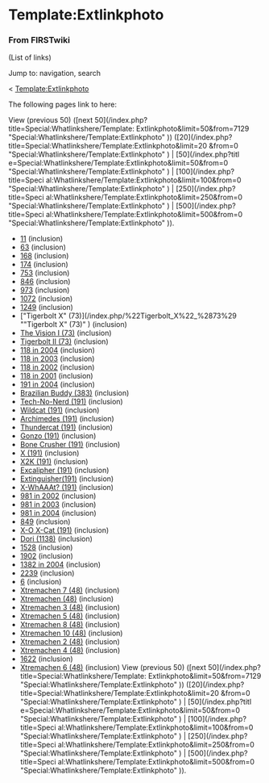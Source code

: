 # Template:Extlinkphoto

### From FIRSTwiki

(List of links)

Jump to: navigation, search

&lt;
[Template:Extlinkphoto](/index.php?title=Template:Extlinkphoto&redirect=no
"Template:Extlinkphoto" )  

The following pages link to here:

View (previous 50) ([next 50](/index.php?title=Special:Whatlinkshere/Template:
Extlinkphoto&limit=50&from=7129 "Special:Whatlinkshere/Template:Extlinkphoto"
)) ([20](/index.php?title=Special:Whatlinkshere/Template:Extlinkphoto&limit=20
&from=0 "Special:Whatlinkshere/Template:Extlinkphoto" ) | [50](/index.php?titl
e=Special:Whatlinkshere/Template:Extlinkphoto&limit=50&from=0
"Special:Whatlinkshere/Template:Extlinkphoto" ) | [100](/index.php?title=Speci
al:Whatlinkshere/Template:Extlinkphoto&limit=100&from=0
"Special:Whatlinkshere/Template:Extlinkphoto" ) | [250](/index.php?title=Speci
al:Whatlinkshere/Template:Extlinkphoto&limit=250&from=0
"Special:Whatlinkshere/Template:Extlinkphoto" ) | [500](/index.php?title=Speci
al:Whatlinkshere/Template:Extlinkphoto&limit=500&from=0
"Special:Whatlinkshere/Template:Extlinkphoto" )).

  * [11](/index.php/11 "11" ) (inclusion) 
  * [63](/index.php/63 "63" ) (inclusion) 
  * [168](/index.php/168 "168" ) (inclusion) 
  * [174](/index.php/174 "174" ) (inclusion) 
  * [753](/index.php/753 "753" ) (inclusion) 
  * [846](/index.php/846 "846" ) (inclusion) 
  * [973](/index.php/973 "973" ) (inclusion) 
  * [1072](/index.php/1072 "1072" ) (inclusion) 
  * [1249](/index.php/1249 "1249" ) (inclusion) 
  * ["Tigerbolt X" (73)](/index.php/%22Tigerbolt_X%22_%2873%29 ""Tigerbolt X" \(73\)" ) (inclusion) 
  * [The Vision I (73)](/index.php/The_Vision_I_%2873%29 "The Vision I \(73\)" ) (inclusion) 
  * [Tigerbolt II (73)](/index.php/Tigerbolt_II_%2873%29 "Tigerbolt II \(73\)" ) (inclusion) 
  * [118 in 2004](/index.php/118_in_2004 "118 in 2004" ) (inclusion) 
  * [118 in 2003](/index.php/118_in_2003 "118 in 2003" ) (inclusion) 
  * [118 in 2002](/index.php/118_in_2002 "118 in 2002" ) (inclusion) 
  * [118 in 2001](/index.php/118_in_2001 "118 in 2001" ) (inclusion) 
  * [191 in 2004](/index.php/191_in_2004 "191 in 2004" ) (inclusion) 
  * [Brazilian Buddy (383)](/index.php/Brazilian_Buddy_%28383%29 "Brazilian Buddy \(383\)" ) (inclusion) 
  * [Tech-No-Nerd (191)](/index.php/Tech-No-Nerd_%28191%29 "Tech-No-Nerd \(191\)" ) (inclusion) 
  * [Wildcat (191)](/index.php/Wildcat_%28191%29 "Wildcat \(191\)" ) (inclusion) 
  * [Archimedes (191)](/index.php/Archimedes_%28191%29 "Archimedes \(191\)" ) (inclusion) 
  * [Thundercat (191)](/index.php/Thundercat_%28191%29 "Thundercat \(191\)" ) (inclusion) 
  * [Gonzo (191)](/index.php/Gonzo_%28191%29 "Gonzo \(191\)" ) (inclusion) 
  * [Bone Crusher (191)](/index.php/Bone_Crusher_%28191%29 "Bone Crusher \(191\)" ) (inclusion) 
  * [X (191)](/index.php/X_%28191%29 "X \(191\)" ) (inclusion) 
  * [X2K (191)](/index.php/X2K_%28191%29 "X2K \(191\)" ) (inclusion) 
  * [Excalipher (191)](/index.php/Excalipher_%28191%29 "Excalipher \(191\)" ) (inclusion) 
  * [Extinguisher(191)](/index.php/Extinguisher%28191%29 "Extinguisher\(191\)" ) (inclusion) 
  * [X-WhAAAt? (191)](/index.php/X-WhAAAt%3F_%28191%29 "X-WhAAAt? \(191\)" ) (inclusion) 
  * [981 in 2002](/index.php/981_in_2002 "981 in 2002" ) (inclusion) 
  * [981 in 2003](/index.php/981_in_2003 "981 in 2003" ) (inclusion) 
  * [981 in 2004](/index.php/981_in_2004 "981 in 2004" ) (inclusion) 
  * [849](/index.php/849 "849" ) (inclusion) 
  * [X-O X-Cat (191)](/index.php/X-O_X-Cat_%28191%29 "X-O X-Cat \(191\)" ) (inclusion) 
  * [Dori (1138)](/index.php/Dori_%281138%29 "Dori \(1138\)" ) (inclusion) 
  * [1528](/index.php/1528 "1528" ) (inclusion) 
  * [1902](/index.php/1902 "1902" ) (inclusion) 
  * [1382 in 2004](/index.php/1382_in_2004 "1382 in 2004" ) (inclusion) 
  * [2239](/index.php/2239 "2239" ) (inclusion) 
  * [6](/index.php/6 "6" ) (inclusion) 
  * [Xtremachen 7 (48)](/index.php/Xtremachen_7_%2848%29 "Xtremachen 7 \(48\)" ) (inclusion) 
  * [Xtremachen (48)](/index.php/Xtremachen_%2848%29 "Xtremachen \(48\)" ) (inclusion) 
  * [Xtremachen 3 (48)](/index.php/Xtremachen_3_%2848%29 "Xtremachen 3 \(48\)" ) (inclusion) 
  * [Xtremachen 5 (48)](/index.php/Xtremachen_5_%2848%29 "Xtremachen 5 \(48\)" ) (inclusion) 
  * [Xtremachen 8 (48)](/index.php/Xtremachen_8_%2848%29 "Xtremachen 8 \(48\)" ) (inclusion) 
  * [Xtremachen 10 (48)](/index.php/Xtremachen_10_%2848%29 "Xtremachen 10 \(48\)" ) (inclusion) 
  * [Xtremachen 2 (48)](/index.php/Xtremachen_2_%2848%29 "Xtremachen 2 \(48\)" ) (inclusion) 
  * [Xtremachen 4 (48)](/index.php/Xtremachen_4_%2848%29 "Xtremachen 4 \(48\)" ) (inclusion) 
  * [1622](/index.php/1622 "1622" ) (inclusion) 
  * [Xtremachen 6 (48)](/index.php/Xtremachen_6_%2848%29 "Xtremachen 6 \(48\)" ) (inclusion) 
View (previous 50) ([next 50](/index.php?title=Special:Whatlinkshere/Template:
Extlinkphoto&limit=50&from=7129 "Special:Whatlinkshere/Template:Extlinkphoto"
)) ([20](/index.php?title=Special:Whatlinkshere/Template:Extlinkphoto&limit=20
&from=0 "Special:Whatlinkshere/Template:Extlinkphoto" ) | [50](/index.php?titl
e=Special:Whatlinkshere/Template:Extlinkphoto&limit=50&from=0
"Special:Whatlinkshere/Template:Extlinkphoto" ) | [100](/index.php?title=Speci
al:Whatlinkshere/Template:Extlinkphoto&limit=100&from=0
"Special:Whatlinkshere/Template:Extlinkphoto" ) | [250](/index.php?title=Speci
al:Whatlinkshere/Template:Extlinkphoto&limit=250&from=0
"Special:Whatlinkshere/Template:Extlinkphoto" ) | [500](/index.php?title=Speci
al:Whatlinkshere/Template:Extlinkphoto&limit=500&from=0
"Special:Whatlinkshere/Template:Extlinkphoto" )).

